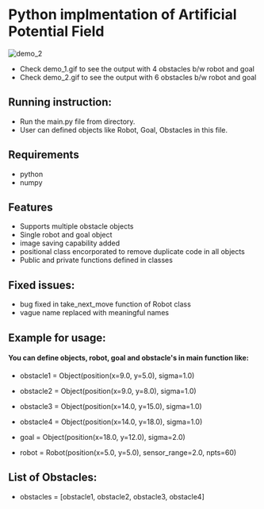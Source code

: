 # Python implmentation of Artificial Potential Field

![demo_2](https://user-images.githubusercontent.com/37571161/57884778-ea902280-7842-11e9-809b-c175beb539f3.gif)

- Check demo_1.gif to see the output with 4 obstacles b/w robot and goal
- Check demo_2.gif to see the output with 6 obstacles b/w robot and goal

## Running instruction:
- Run the main.py file from directory. 
- User can defined objects like Robot, Goal, Obstacles in this file.

## Requirements
- python
- numpy

## Features
- Supports multiple obstacle objects 
- Single robot and goal object
- image saving capability added
- positional class encorporated to remove duplicate code in all objects
- Public and private functions defined in classes

## Fixed issues:
- bug fixed in take_next_move function of Robot class
- vague name replaced with meaningful names

## Example for usage: 
#### You can define objects, robot, goal and obstacle's in main function like:
- obstacle1 = Object(position(x=9.0, y=5.0), sigma=1.0)
- obstacle2 = Object(position(x=9.0, y=8.0), sigma=1.0)
- obstacle3 = Object(position(x=14.0, y=15.0), sigma=1.0)
- obstacle4 = Object(position(x=14.0, y=18.0), sigma=1.0)
    
- goal = Object(position(x=18.0, y=12.0), sigma=2.0)

- robot = Robot(position(x=5.0, y=5.0), sensor_range=2.0, npts=60)

## List of Obstacles:
- obstacles = [obstacle1, obstacle2, obstacle3, obstacle4]
